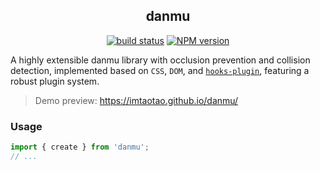 <div align="center">
<h2>danmu</h2>

[![build status](https://github.com/imtaotao/danmu/actions/workflows/deploy_demo.yml/badge.svg?branch=master)](https://github.com/imtaotao/danmu/actions/workflows/deploy_demo.yml) [![NPM version](https://img.shields.io/npm/v/danmu.svg?color=a1b858&label=)](https://www.npmjs.com/package/danmu)
</div>


A highly extensible danmu library with occlusion prevention and collision detection, implemented based on `CSS`, `DOM`, and [`hooks-plugin`](https://github.com/imtaotao/hooks-plugin), featuring a robust plugin system.


> Demo preview: https://imtaotao.github.io/danmu/

### Usage

```js
import { create } from 'danmu';
// ...
```
